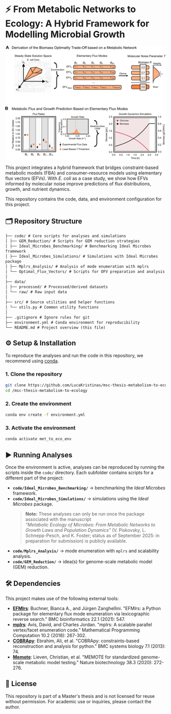 # ⚡️ From Metabolic Networks to Ecology: A Hybrid Framework for Modelling Microbial Growth

<p align="center">
  <img src="graphical_abstract.png" alt="A Hybrid Framework for Modelling Microbial Growth" width="600"/>
</p>

This project integrates a hybrid framework that bridges constraint-based metabolic models (FBA) 
and consumer–resource models using elementary flux vectors (EFVs). With *E. coli* as a case study, 
we show how EFVs informed by molecular noise improve predictions of flux distributions, growth, 
and nutrient dynamics.

This repository contains the code, data, and environment configuration for this project.

## 🗂️ Repository Structure

```
├── code/ # Core scripts for analyses and simulations
│ ├── GEM_Reduction/ # Scripts for GEM reduction strategies
│ ├── Ideal_Microbes_Benchmarking/ # Benchmarking Ideal Microbes framework
│ ├── Ideal_Microbes_Simulations/ # Simulations with Ideal Microbes package
│ ├── Mplrs_Analysis/ # Analysis of mode enumeration with mplrs
│ └── Optimal_Flux_Vectors/ # Scripts for OFV preparation and analysis
│
├── data/
│ ├── processed/ # Processed/derived datasets
│ └── raw/ # Raw input data
│
├── src/ # Source utilities and helper functions
│ └── utils.py # Common utility functions
│
├── .gitignore # Ignore rules for git
├── environment.yml # Conda environment for reproducibility
└── README.md # Project overview (this file)
```

## ⚙️ Setup & Installation

To reproduce the analyses and run the code in this repository, we recommend using [conda](https://docs.conda.io/).

### 1. Clone the repository
```bash
git clone https://github.com/LucaKristinas/msc-thesis-metabolism-to-ecology.git
cd /msc-thesis-metabolism-to-ecology
```

### 2. Create the environment
```bash
conda env create -f environment.yml
```

### 3. Activate the environment
```bash
conda activate met_to_eco_env
```

## ▶️ Running Analyses

Once the environment is active, analyses can be reproduced by running the scripts inside the `code/` directory. Each subfolder contains scripts for a different part of the project:
 
- **`code/Ideal_Microbes_Benchmarking/`** → benchmarking the *Ideal Microbes* framework.  
- **`code/Ideal_Microbes_Simulations/`** → simulations using the *Ideal Microbes* package.  
  > **Note:** These analyses can only be run once the package associated with the manuscript  
  *“Metabolic Ecology of Microbes: From Metabolic Networks to Growth Laws and Population Dynamics”* (V. Piskovsky, L. Schnepp-Pesch, and K. Foster; status as of September 2025: in preparation for submission) is publicly available.  
- **`code/Mplrs_Analysis/`** → mode enumeration with `mplrs` and scalability analysis.  
- **`code/GEM_Reduction/`** → idea(s) for genome-scale metabolic model (GEM) reduction. 


## 🛠️ Dependencies

This project makes use of the following external tools:

- **[EFMlrs](https://github.com/BeeAnka/EFMlrs)**: Buchner, Bianca A., and Jürgen Zanghellini. "EFMlrs: a Python package for elementary flux mode enumeration via lexicographic reverse search." BMC bioinformatics 22.1 (2021): 547.
- **[mplrs](https://cgm.cs.mcgill.ca/~avis/C/lrs.html)**: Avis, David, and Charles Jordan. "mplrs: A scalable parallel vertex/facet enumeration code." Mathematical Programming Computation 10.2 (2018): 267-302.
- **[COBRApy](https://github.com/opencobra/cobrapy)**: Ebrahim, Ali, et al. "COBRApy: constraints-based reconstruction and analysis for python." BMC systems biology 7.1 (2013): 74.
- **[Memote](https://github.com/opencobra/memote)**: Lieven, Christian, et al. "MEMOTE for standardized genome-scale metabolic model testing." Nature biotechnology 38.3 (2020): 272-276.

## 📄 License
This repository is part of a Master's thesis and is not licensed for reuse without permission. For academic use or inquiries, please contact the author.